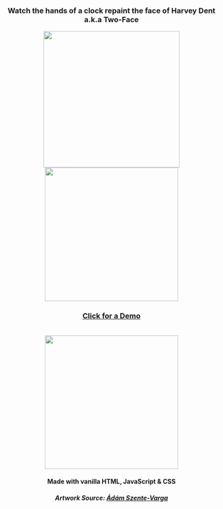 <div align="center">

### Watch the hands of a clock repaint the face of Harvey Dent a.k.a Two-Face

<img width="306px" src="https://i.ibb.co/HrYMkpW/a1.jpg" />
<img width="300px" src="https://i.ibb.co/Ntb3hcJ/a2.jpg" />

### [Click for a Demo](https://rudrowo.github.io/Harvey-Dent-Pocket-Watch/)

<br/>
<img width="300px" src="https://www.pngitem.com/pimgs/m/519-5194865_html-css-js-html-5-hd-png-download.png" />

#### Made with vanilla HTML, JavaScript & CSS
##### Artwork Source: [Ádám Szente-Varga](https://dribbble.com/shots/5943333-Two-Face?fbclid=IwAR3nTq5e6IUumfS0nx4O7k9Yqavv4mVIYqntA3TD7QY8Zzayt6j97Dun_g0)

</div>
